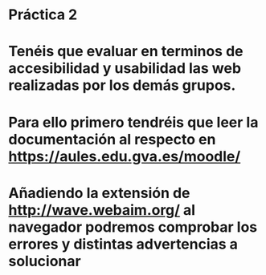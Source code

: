 # Práctica 2

# Tenéis que evaluar en terminos de accesibilidad y usabilidad las web realizadas por los demás grupos.
# Para ello primero tendréis que leer la documentación al respecto en https://aules.edu.gva.es/moodle/
# Añadiendo la extensión de http://wave.webaim.org/ al navegador podremos comprobar los errores y distintas advertencias a solucionar 
